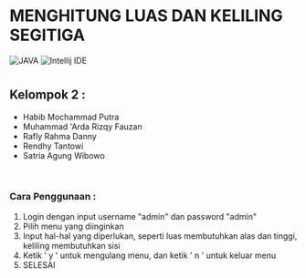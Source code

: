 # MENGHITUNG LUAS DAN KELILING SEGITIGA

<img alt = "JAVA" src = "https://img.shields.io/badge/Java-ED8B00?style=for-the-badge&logo=openjdk&logoColor=white">
<img alt = "Intellij IDE" src = "https://img.shields.io/badge/IntelliJ_IDEA-000000.svg?style=for-the-badge&logo=intellij-idea&logoColor=white">

#

## Kelompok 2 : <br>
* Habib Mochammad Putra
* Muhammad 'Arda Rizqy Fauzan
* Rafly Rahma Danny 
* Rendhy Tantowi
* Satria Agung Wibowo

<br>

### Cara Penggunaan : <br>
1. Login dengan input username "admin" dan password "admin"
2. Pilih menu yang diinginkan
3. Input hal-hal yang diperlukan, seperti luas membutuhkan alas dan tinggi, keliling membutuhkan sisi
4. Ketik ' y ' untuk mengulang menu, dan ketik ' n ' untuk keluar menu
5. SELESAI
